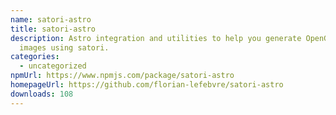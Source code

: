 ```yaml
---
name: satori-astro
title: satori-astro
description: Astro integration and utilities to help you generate OpenGraph
  images using satori.
categories:
  - uncategorized
npmUrl: https://www.npmjs.com/package/satori-astro
homepageUrl: https://github.com/florian-lefebvre/satori-astro
downloads: 108
---
```

